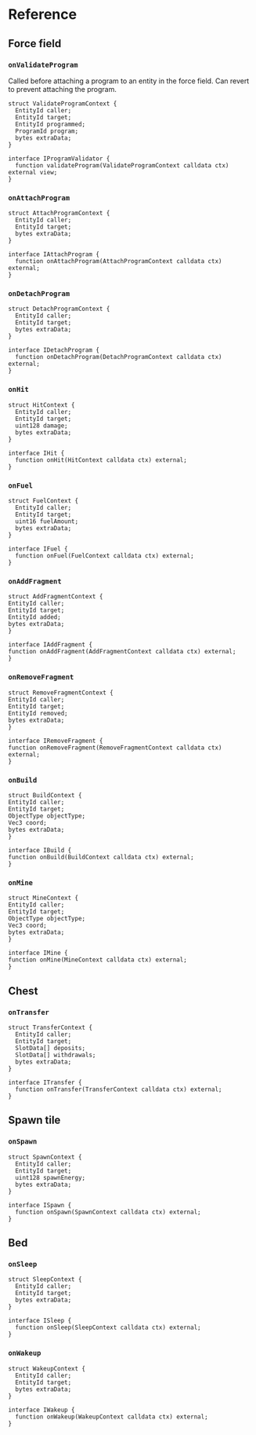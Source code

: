 # Reference

## Force field

### `onValidateProgram`

Called before attaching a program to an entity in the force field.
Can revert to prevent attaching the program.

```solidity
struct ValidateProgramContext {
  EntityId caller;
  EntityId target;
  EntityId programmed;
  ProgramId program;
  bytes extraData;
}

interface IProgramValidator {
  function validateProgram(ValidateProgramContext calldata ctx) external view;
}
```

### `onAttachProgram`

```solidity
struct AttachProgramContext {
  EntityId caller;
  EntityId target;
  bytes extraData;
}

interface IAttachProgram {
  function onAttachProgram(AttachProgramContext calldata ctx) external;
}
```

### `onDetachProgram`

```solidity
struct DetachProgramContext {
  EntityId caller;
  EntityId target;
  bytes extraData;
}

interface IDetachProgram {
  function onDetachProgram(DetachProgramContext calldata ctx) external;
}
```

### `onHit`

```solidity
struct HitContext {
  EntityId caller;
  EntityId target;
  uint128 damage;
  bytes extraData;
}

interface IHit {
  function onHit(HitContext calldata ctx) external;
}
```

### `onFuel`

```solidity
struct FuelContext {
  EntityId caller;
  EntityId target;
  uint16 fuelAmount;
  bytes extraData;
}

interface IFuel {
  function onFuel(FuelContext calldata ctx) external;
}
```

### `onAddFragment`

```solidity
struct AddFragmentContext {
EntityId caller;
EntityId target;
EntityId added;
bytes extraData;
}

interface IAddFragment {
function onAddFragment(AddFragmentContext calldata ctx) external;
}
```

### `onRemoveFragment`

```solidity
struct RemoveFragmentContext {
EntityId caller;
EntityId target;
EntityId removed;
bytes extraData;
}

interface IRemoveFragment {
function onRemoveFragment(RemoveFragmentContext calldata ctx) external;
}
```

### `onBuild`

```solidity
struct BuildContext {
EntityId caller;
EntityId target;
ObjectType objectType;
Vec3 coord;
bytes extraData;
}

interface IBuild {
function onBuild(BuildContext calldata ctx) external;
}
```

### `onMine`

```solidity
struct MineContext {
EntityId caller;
EntityId target;
ObjectType objectType;
Vec3 coord;
bytes extraData;
}

interface IMine {
function onMine(MineContext calldata ctx) external;
}
```

## Chest

### `onTransfer`

```solidity
struct TransferContext {
  EntityId caller;
  EntityId target;
  SlotData[] deposits;
  SlotData[] withdrawals;
  bytes extraData;
}

interface ITransfer {
  function onTransfer(TransferContext calldata ctx) external;
}
```

## Spawn tile

### `onSpawn`

```solidity
struct SpawnContext {
  EntityId caller;
  EntityId target;
  uint128 spawnEnergy;
  bytes extraData;
}

interface ISpawn {
  function onSpawn(SpawnContext calldata ctx) external;
}
```

## Bed

### `onSleep`

```solidity
struct SleepContext {
  EntityId caller;
  EntityId target;
  bytes extraData;
}

interface ISleep {
  function onSleep(SleepContext calldata ctx) external;
}
```

### `onWakeup`

```solidity
struct WakeupContext {
  EntityId caller;
  EntityId target;
  bytes extraData;
}

interface IWakeup {
  function onWakeup(WakeupContext calldata ctx) external;
}
```
